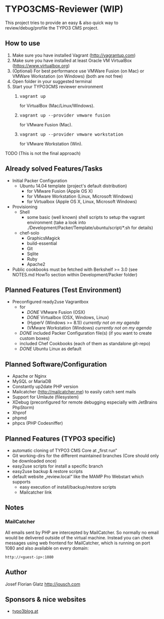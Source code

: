 TYPO3CMS-Reviewer (WIP)
=================

This project tries to provide an easy & also quick way to review/debug/profile the TYPO3 CMS project.

## How to use

1. Make sure you have installed Vagrant (<http://vagrantup.com>)
2. Make sure you have installed at least Oracle VM VirtualBox (<https://www.virtualbox.org>)
3. (Optional) For best performance use VMWare Fusion (on Mac) or VMWare Workstation (on Windows) (both are not free)
4. Open folder in your suggested terminal
5. Start your TYPO3CMS reviewer environment
	1. <pre>vagrant up</pre> for VirtualBox (Mac/Linux/Windows).
	2. <pre>vagrant up --provider vmware_fusion</pre> for VMware Fusion (Mac).
	3. <pre>vagrant up --provider vmware_workstation</pre> for VMware Workstation (Win).

TODO (This is not the final approach)


## Already solved Features/Tasks

- Initial Packer Configuration
	- Ubuntu 14.04 template (project's default distribution)
		- for VMware Fusion (Apple OS X)
		- for VMware Workstation (Linux, Microsoft Windows)
		- for Virtualbox (Apple OS X, Linux, Microsoft Windows)
- Provisioning
	- Shell
		- some basic (well known) shell scripts to setup the vagrant environment (take a look into ./Development/Packer/Template/ubuntu/script/*.sh for details)
	- chef-solo
		- GraphicsMagick
		- build-essential
		- Git
		- Sqlite
		- Ruby
		- Apache2
- Public cookbooks must be fetched with Berkshelf >= 3.0 (see NOTES.md HowTo section within Development/Packer folder)

## Planned Features (Test Environment)

- Preconfigured ready2use Vagrantbox
	- for
		- _DONE_ VMware Fusion (OSX)
		- _DONE_ Virtualbox (OSX, Windows, Linux)
		- (HyperV (Windows >= 8.1)) *currently not on my agenda*
		- (VMware Workstation (Windows) *currently not on my agenda*
	- _DONE_ included Packer Configuration file(s) (if you want to create custom boxes)
	- included Chef Cookbooks (each of them as standalone git-repo)
	- _DONE_ Ubuntu Linux as default

## Planned Software/Configuration

- Apache or Nginx
- MySQL or MariaDB
- Constantly up2date PHP version
- Mailcatcher (http://mailcatcher.me) to easily catch sent mails
- Support for Umlaute (filesystem)
- XDebug (preconfigured for remote debugging especially with JetBrains PhpStorm)
- Xhprof
- phpmd
- phpcs (PHP Codesniffer)

## Planned Features (TYPO3 specific)

- automatic cloning of TYPO3 CMS Core at „first run“
- Git working-dirs for the different maintained branches (Core should only be downloaded once)
- easy2use scripts for install a specific branch
- easy2use backup & restore scripts
- default website „review.local“ like the MAMP Pro Webstart which supports
	- easy execution of install/backup/restore scripts
	- Mailcatcher link


## Notes

### MailCatcher

All emails sent by PHP are intercepted by MailCatcher. So normally no email would be delivered outside of the virtual machine. Instead you can check messages using web frontend for MailCatcher, which is running on port 1080 and also available on every domain:

	http://<guest-ip>:1080


## Author

Josef Florian Glatz <http://jousch.com>

## Sponsors & nice websites

- [typo3blog.at](http://typo3blog.at)